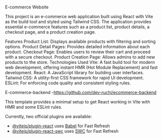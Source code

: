 E-commerce Website

This project is an e-commerce web application built using React with Vite as the build tool and styled using Tailwind CSS. The application provides essential e-commerce features such as a product list, product details, a checkout page, and a product creation page.

Features
Product List: Displays available products with filtering and sorting options.
Product Detail Pages: Provides detailed information about each product.
Checkout Page: Enables users to review their cart and proceed with a secure checkout.
Product Creation Page: Allows admins to add new products to the store.
Technologies Used
Vite: A fast build tool for modern web development, offering instant HMR (Hot Module Replacement) and fast development.
React: A JavaScript library for building user interfaces.
Tailwind CSS: A utility-first CSS framework for rapid UI development.
ESLint: For enforcing code quality and consistent styling rules.

E-commerce-backend -https://github.com/dev-ruchi/ecommerce-backend

This template provides a minimal setup to get React working in Vite with HMR and some ESLint rules.

Currently, two official plugins are available:

- [@vitejs/plugin-react](https://github.com/vitejs/vite-plugin-react/blob/main/packages/plugin-react/README.md) uses [Babel](https://babeljs.io/) for Fast Refresh
- [@vitejs/plugin-react-swc](https://github.com/vitejs/vite-plugin-react-swc) uses [SWC](https://swc.rs/) for Fast Refresh
